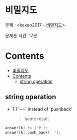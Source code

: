 # 비밀지도

문제 : <kakao2017 - [비밀지도](https://programmers.co.kr/learn/courses/30/lessons/17681)> <br/>

문제푼 시간: 17분

# Contents

- [비밀지도](#%eb%b9%84%eb%b0%80%ec%a7%80%eb%8f%84)
- [Contents](#contents)
  - [string operation](#string-operation)

## string operation

- 1.1 '+=' instead of 'pushback'
  > same result

```C++
answer[k] += ('#');
answer[k].push_back(' ');
```
